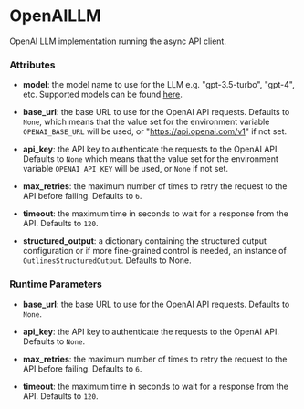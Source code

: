 # OpenAILLM


OpenAI LLM implementation running the async API client.





### Attributes

- **model**: the model name to use for the LLM e.g. "gpt-3.5-turbo", "gpt-4", etc.  Supported models can be found [here](https://platform.openai.com/docs/guides/text-generation).

- **base_url**: the base URL to use for the OpenAI API requests. Defaults to `None`, which  means that the value set for the environment variable `OPENAI_BASE_URL` will  be used, or "https://api.openai.com/v1" if not set.

- **api_key**: the API key to authenticate the requests to the OpenAI API. Defaults to  `None` which means that the value set for the environment variable `OPENAI_API_KEY`  will be used, or `None` if not set.

- **max_retries**: the maximum number of times to retry the request to the API before  failing. Defaults to `6`.

- **timeout**: the maximum time in seconds to wait for a response from the API. Defaults  to `120`.

- **structured_output**: a dictionary containing the structured output configuration or if more  fine-grained control is needed, an instance of `OutlinesStructuredOutput`. Defaults to None.





### Runtime Parameters

- **base_url**: the base URL to use for the OpenAI API requests. Defaults to `None`.

- **api_key**: the API key to authenticate the requests to the OpenAI API. Defaults  to `None`.

- **max_retries**: the maximum number of times to retry the request to the API before  failing. Defaults to `6`.

- **timeout**: the maximum time in seconds to wait for a response from the API. Defaults  to `120`.





